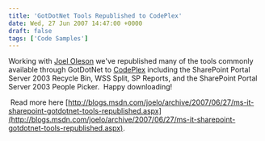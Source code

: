 ```yaml
---
title: 'GotDotNet Tools Republished to CodePlex'
date: Wed, 27 Jun 2007 14:47:00 +0000
draft: false
tags: ['Code Samples']
---
```


Working with [Joel Oleson](http://blogs.msdn.com/joelo) we've republished many of the tools commonly available through GotDotNet to [CodePlex](http://www.codeplex.com/governance) including the SharePoint Portal Server 2003 Recycle Bin, WSS Split, SP Reports, and the SharePoint Portal Server 2003 People Picker.  Happy downloading!

 Read more here [http://blogs.msdn.com/joelo/archive/2007/06/27/ms-it-sharepoint-gotdotnet-tools-republished.aspx](http://blogs.msdn.com/joelo/archive/2007/06/27/ms-it-sharepoint-gotdotnet-tools-republished.aspx).